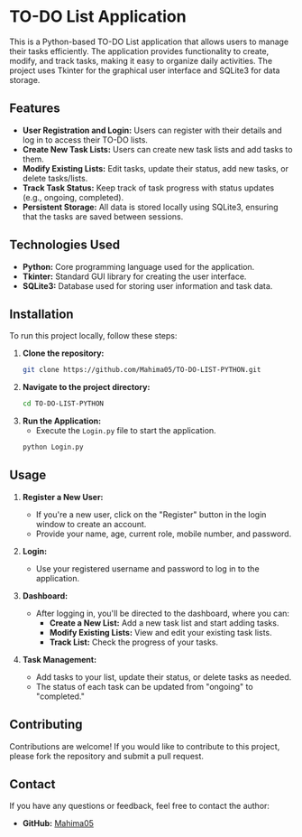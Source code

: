 # TO-DO List Application

This is a Python-based TO-DO List application that allows users to manage their tasks efficiently. The application provides functionality to create, modify, and track tasks, making it easy to organize daily activities. The project uses Tkinter for the graphical user interface and SQLite3 for data storage.

## Features

- **User Registration and Login:** Users can register with their details and log in to access their TO-DO lists.
- **Create New Task Lists:** Users can create new task lists and add tasks to them.
- **Modify Existing Lists:** Edit tasks, update their status, add new tasks, or delete tasks/lists.
- **Track Task Status:** Keep track of task progress with status updates (e.g., ongoing, completed).
- **Persistent Storage:** All data is stored locally using SQLite3, ensuring that the tasks are saved between sessions.

## Technologies Used

- **Python:** Core programming language used for the application.
- **Tkinter:** Standard GUI library for creating the user interface.
- **SQLite3:** Database used for storing user information and task data.

## Installation

To run this project locally, follow these steps:

1. **Clone the repository:**
   ```bash
   git clone https://github.com/Mahima05/TO-DO-LIST-PYTHON.git
   ```
2. **Navigate to the project directory:**
   ```bash
   cd TO-DO-LIST-PYTHON
   ```
3. **Run the Application:**
   - Execute the `Login.py` file to start the application.
   ```bash
   python Login.py
   ```

## Usage

1. **Register a New User:**
   - If you're a new user, click on the "Register" button in the login window to create an account.
   - Provide your name, age, current role, mobile number, and password.

2. **Login:**
   - Use your registered username and password to log in to the application.

3. **Dashboard:**
   - After logging in, you'll be directed to the dashboard, where you can:
     - **Create a New List:** Add a new task list and start adding tasks.
     - **Modify Existing Lists:** View and edit your existing task lists.
     - **Track List:** Check the progress of your tasks.

4. **Task Management:**
   - Add tasks to your list, update their status, or delete tasks as needed.
   - The status of each task can be updated from "ongoing" to "completed."

## Contributing

Contributions are welcome! If you would like to contribute to this project, please fork the repository and submit a pull request.

## Contact

If you have any questions or feedback, feel free to contact the author:

- **GitHub:** [Mahima05](https://github.com/Mahima05)
